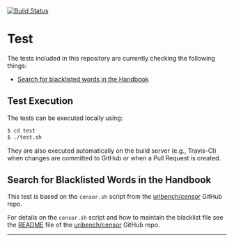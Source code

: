 [![Build Status](https://travis-ci.com/uribench/software-engineering-handbook.svg?branch=master)](https://travis-ci.com/uribench/software-engineering-handbook)

# Test

The tests included in this repository are currently checking the following things:

- [Search for blacklisted words in the Handbook](#search-for-blacklisted-words-in-the-handbook)

## Test Execution

The tests can be executed locally using:

```bash
$ cd test
$ ./test.sh
```

They are also executed automatically on the build server (e.g., Travis-CI) when changes are committed to GitHub or when a Pull Request is created.

## Search for Blacklisted Words in the Handbook

This test is based on the `censor.sh` script from the [uribench/censor][1] GitHub repo.

For details on the `censor.sh` script and how to maintain the blacklist file see the [README][2] file of the [uribench/censor][1] GitHub repo.

---

[1]: https://github.com/uribench/censor
[2]: https://github.com/uribench/censor/blob/master/README.md
